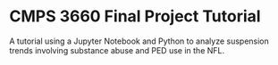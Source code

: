 # CMPS 3660 Final Project Tutorial

A tutorial using a Jupyter Notebook and Python to analyze suspension trends involving substance abuse and PED use in the NFL.
